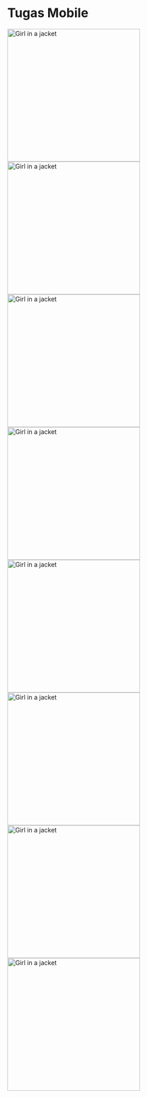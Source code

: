 # Tugas Mobile
<div>
  <img src="HomeScreen.png" alt="Girl in a jacket" width="300">
  <img src="GamesScreen.png" alt="Girl in a jacket" width="300">
  <img src="MoviesScreen.png" alt="Girl in a jacket" width="300">
  <img src="ContentsList.png" alt="Girl in a jacket" width="300">
</div><div>
  <img src="HomeScreen.png" alt="Girl in a jacket" width="300">
  <img src="GamesScreen.png" alt="Girl in a jacket" width="300">
  <img src="MoviesScreen.png" alt="Girl in a jacket" width="300">
  <img src="ContentsList.png" alt="Girl in a jacket" width="300">
</div>
